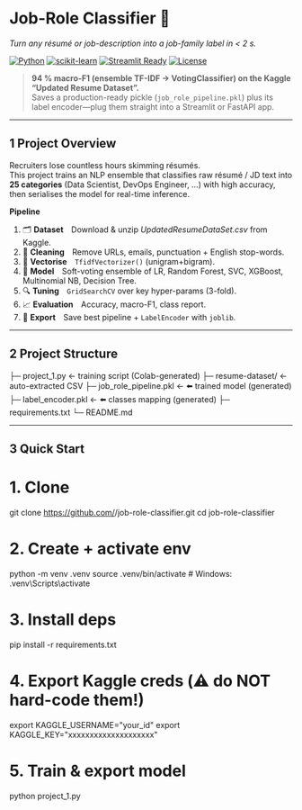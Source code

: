 # Job-Role Classifier 🚀  
*Turn any résumé or job-description into a job-family label in < 2 s.*

[![Python](https://img.shields.io/badge/Python-3.10-blue?logo=python)](#)
[![scikit-learn](https://img.shields.io/badge/scikit--learn-1.4-orange?logo=scikitlearn)](#)
[![Streamlit Ready](https://img.shields.io/badge/Streamlit-UI_ready-brightgreen?logo=streamlit)](#)
[![License](https://img.shields.io/badge/License-MIT-purple)](LICENSE)

> **94 % macro-F1 (ensemble TF-IDF → VotingClassifier) on the Kaggle “Updated Resume Dataset”.**  
> Saves a production-ready pickle (`job_role_pipeline.pkl`) plus its label encoder—plug them straight into a Streamlit or FastAPI app.

---

## 1  Project Overview
Recruiters lose countless hours skimming résumés.  
This project trains an NLP ensemble that classifies raw résumé / JD text into **25 categories** (Data Scientist, DevOps Engineer, …) with high accuracy, then serialises the model for real-time inference.

**Pipeline**

1. 🗂  **Dataset** Download & unzip *UpdatedResumeDataSet.csv* from Kaggle.  
2. 🧹  **Cleaning** Remove URLs, emails, punctuation + English stop-words.  
3. 🔡  **Vectorise** `TfidfVectorizer()` (unigram+bigram).  
4. 🤖  **Model** Soft-voting ensemble of LR, Random Forest, SVC, XGBoost, Multinomial NB, Decision Tree.  
5. 🔍  **Tuning** `GridSearchCV` over key hyper-params (3-fold).  
6. 📈  **Evaluation** Accuracy, macro-F1, class report.  
7. 💾  **Export** Save best pipeline + `LabelEncoder` with `joblib`.  

---

## 2  Project Structure
├─ project_1.py ← training script (Colab-generated)
├─ resume-dataset/ ← auto-extracted CSV
├─ job_role_pipeline.pkl ← ⬅️ trained model (generated)
├─ label_encoder.pkl ← ⬅️ classes mapping (generated)
├─ requirements.txt
└─ README.md


---

## 3  Quick Start


# 1. Clone
git clone https://github.com/<you>/job-role-classifier.git
cd job-role-classifier

# 2. Create + activate env
python -m venv .venv
source .venv/bin/activate      # Windows: .venv\Scripts\activate

# 3. Install deps
pip install -r requirements.txt

# 4. Export Kaggle creds (⚠️ do NOT hard-code them!)
export KAGGLE_USERNAME="your_id"
export KAGGLE_KEY="xxxxxxxxxxxxxxxxxxxx"

# 5. Train & export model
python project_1.py
